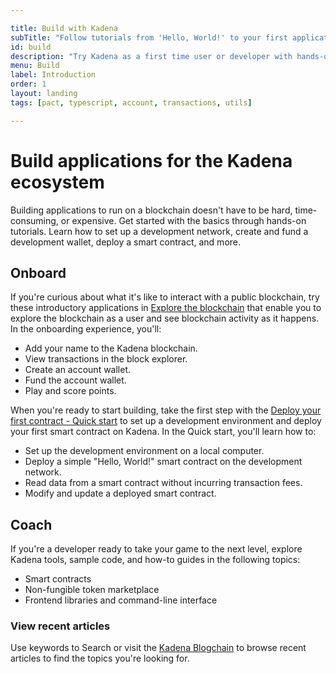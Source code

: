 ```yaml
---

title: Build with Kadena
subTitle: "Follow tutorials from 'Hello, World!' to your first application"
id: build
description: "Try Kadena as a first time user or developer with hands-on tutorials or follow your own path using sample code and how-to guides."
menu: Build
label: Introduction
order: 1
layout: landing
tags: [pact, typescript, account, transactions, utils]

---
```


# Build applications for the Kadena ecosystem

Building applications to run on a blockchain doesn't have to be hard, time-consuming, or expensive. 
Get started with the basics through hands-on tutorials. 
Learn how to set up a development network, create and fund a development wallet, deploy a smart contract, and more. 

## Onboard

If you're curious about what it's like to interact with a public blockchain, try these introductory applications in [Explore the blockchain](/build/onboard) that enable you to explore the blockchain as a user and see blockchain activity as it happens.
In the onboarding experience, you'll:

- Add your name to the Kadena blockchain.
- View transactions in the block explorer.
- Create an account wallet.
- Fund the account wallet.
- Play and score points.

When you're ready to start building, take the first step with the [Deploy your first contract - Quick start](/build/quickstart) to set up a development environment and deploy your first smart contract on Kadena.
In the Quick start, you'll learn how to:

- Set up the development environment on a local computer.
- Deploy a simple "Hello, World!" smart contract on the development network.
- Read data from a smart contract without incurring transaction fees.
- Modify and update a deployed smart contract.

## Coach

If you're a developer ready to take your game to the next level, explore Kadena tools, sample code, and how-to guides in the following topics:

- Smart contracts
- Non-fungible token marketplace
- Frontend libraries and command-line interface

### View recent articles

Use keywords to Search or visit the [Kadena Blogchain](https://www.kadena.io/blog) to browse recent articles to find the topics you're looking for.
